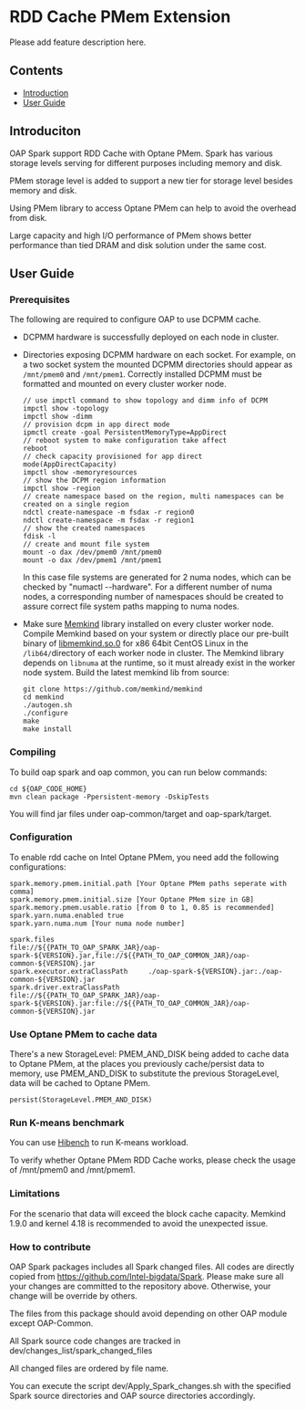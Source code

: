 # RDD Cache PMem Extension
Please add feature description here.

## Contents
- [Introduction](#introduction)
- [User Guide](#userguide)

## Introduciton

OAP Spark support RDD Cache with Optane PMem. Spark has various storage levels serving for different purposes including memory and disk.

PMem storage level is added to support a new tier for storage level besides memory and disk.

Using PMem library to access Optane PMem can help to avoid the overhead from disk.

Large capacity and high I/O performance of PMem shows better performance than tied DRAM and disk solution under the same cost.

## User Guide
### Prerequisites

The following are required to configure OAP to use DCPMM cache.
- DCPMM hardware is successfully deployed on each node in cluster.
- Directories exposing DCPMM hardware on each socket. For example, on a two socket system the mounted DCPMM directories should appear as `/mnt/pmem0` and `/mnt/pmem1`. Correctly installed DCPMM must be formatted and mounted on every cluster worker node.

   ```
   // use impctl command to show topology and dimm info of DCPM
   impctl show -topology
   impctl show -dimm
   // provision dcpm in app direct mode
   ipmctl create -goal PersistentMemoryType=AppDirect
   // reboot system to make configuration take affect
   reboot
   // check capacity provisioned for app direct mode(AppDirectCapacity)
   impctl show -memoryresources
   // show the DCPM region information
   impctl show -region
   // create namespace based on the region, multi namespaces can be created on a single region
   ndctl create-namespace -m fsdax -r region0
   ndctl create-namespace -m fsdax -r region1
   // show the created namespaces
   fdisk -l
   // create and mount file system
   mount -o dax /dev/pmem0 /mnt/pmem0
   mount -o dax /dev/pmem1 /mnt/pmem1
   ```

   In this case file systems are generated for 2 numa nodes, which can be checked by "numactl --hardware". For a different number of numa nodes, a corresponding number of namespaces should be created to assure correct file system paths mapping to numa nodes.

- Make sure [Memkind](http://memkind.github.io/memkind/) library installed on every cluster worker node. Compile Memkind based on your system or directly place our pre-built binary of [libmemkind.so.0](https://github.com/Intel-bigdata/OAP/releases/download/v0.8.0-spark-2.4.4/libmemkind.so.0) for x86 64bit CentOS Linux in the `/lib64/`directory of each worker node in cluster.
   The Memkind library depends on `libnuma` at the runtime, so it must already exist in the worker node system.
   Build the latest memkind lib from source:

   ```
   git clone https://github.com/memkind/memkind
   cd memkind
   ./autogen.sh
   ./configure
   make
   make install
   ```

### Compiling

To build oap spark and oap common, you can run below commands:
```
cd ${OAP_CODE_HOME}
mvn clean package -Ppersistent-memory -DskipTests
```
You will find jar files under oap-common/target and oap-spark/target.

### Configuration

To enable rdd cache on Intel Optane PMem, you need add the following configurations:
```
spark.memory.pmem.initial.path [Your Optane PMem paths seperate with comma]
spark.memory.pmem.initial.size [Your Optane PMem size in GB]
spark.memory.pmem.usable.ratio [from 0 to 1, 0.85 is recommended]
spark.yarn.numa.enabled true
spark.yarn.numa.num [Your numa node number]

spark.files                       file://${{PATH_TO_OAP_SPARK_JAR}/oap-spark-${VERSION}.jar,file://${{PATH_TO_OAP_COMMON_JAR}/oap-common-${VERSION}.jar
spark.executor.extraClassPath     ./oap-spark-${VERSION}.jar:./oap-common-${VERSION}.jar
spark.driver.extraClassPath       file://${{PATH_TO_OAP_SPARK_JAR}/oap-spark-${VERSION}.jar:file://${{PATH_TO_OAP_COMMON_JAR}/oap-common-${VERSION}.jar
```

### Use Optane PMem to cache data

There's a new StorageLevel: PMEM_AND_DISK being added to cache data to Optane PMem, at the places you previously cache/persist data to memory, use PMEM_AND_DISK to substitute the previous StorageLevel, data will be cached to Optane PMem.
```
persist(StorageLevel.PMEM_AND_DISK)
```

### Run K-means benchmark

You can use [Hibench](https://github.com/Intel-bigdata/HiBench) to run K-means workload.

To verify whether Optane PMem RDD Cache works, please check the usage of /mnt/pmem0 and /mnt/pmem1.

### Limitations

For the scenario that data will exceed the block cache capacity. Memkind 1.9.0 and kernel 4.18 is recommended to avoid the unexpected issue.


### How to contribute

OAP Spark packages includes all Spark changed files. All codes are directly copied from
https://github.com/Intel-bigdata/Spark. Please make sure all your changes are committed to the
repository above. Otherwise, your change will be override by others.

The files from this package should avoid depending on other OAP module except OAP-Common.

All Spark source code changes are tracked in dev/changes_list/spark_changed_files

All changed files are ordered by file name.

You can execute the script dev/Apply_Spark_changes.sh with the specified Spark source directories
and OAP source directories accordingly.
